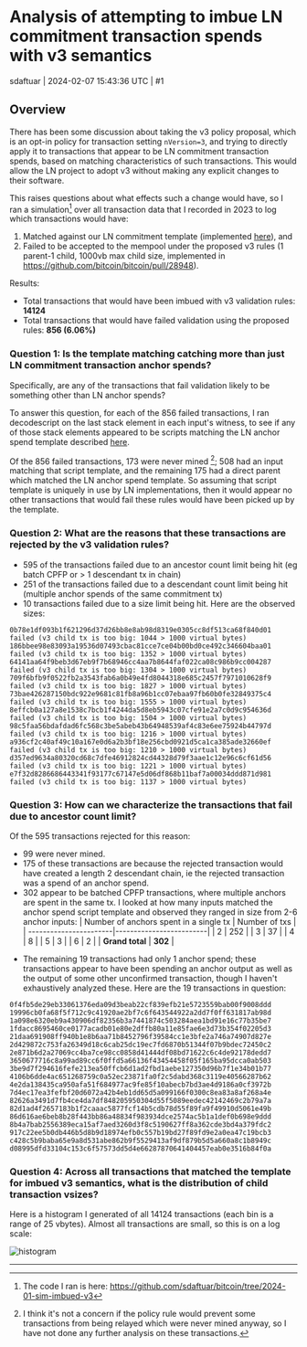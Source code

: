 # Analysis of attempting to imbue LN commitment transaction spends with v3 semantics

sdaftuar | 2024-02-07 15:43:36 UTC | #1

## Overview
There has been some discussion about taking the v3 policy proposal, which is an opt-in policy for transaction setting `nVersion=3`, and trying to directly apply it to transactions that appear to be LN commitment transaction spends, based on matching characteristics of such transactions.  This would allow the LN project to adopt v3 without making any explicit changes to their software.  

This raises questions about what effects such a change would have, so I ran a simulation[^1] over all transaction data that I recorded in 2023 to log which transactions would have:
 1. Matched against our
LN commitment template (implemented [here](https://github.com/bitcoin/bitcoin/commit/a5fe461838e8759c9abd3ac764162c271f97d50b)), and
 1. Failed to be accepted to the mempool under the proposed v3 rules (1 parent-1 child, 1000vb max child size, implemented in https://github.com/bitcoin/bitcoin/pull/28948).

Results:
* Total transactions that would have been imbued with v3 validation rules: **14124**
* Total transactions that would have failed validation using the proposed rules: **856 (6.06%)**

### Question 1: Is the template matching catching more than just LN commitment transaction anchor spends?

Specifically, are any of the transactions that fail validation likely to be something other than LN anchor spends?

To answer this question, for each of the 856 failed transactions, I ran decodescript on the last stack element
in each input's witness, to see if any of those stack elements appeared to be scripts matching the LN anchor spend template
described [here](https://github.com/bitcoin/bitcoin/issues/29319#issuecomment-1916166471).

Of the 856 failed transactions, 173 were never mined [^2]; 508 had an input matching that script template, and the remaining 175 had
a direct parent which matched the LN anchor spend template.  So assuming that script template is uniquely in use by LN 
implementations, then it would appear no other transactions that would fail these rules would have been picked up by the template.

### Question 2: What are the reasons that these transactions are rejected by the v3 validation rules?

* 595 of the transactions failed due to an ancestor count limit being hit (eg batch CPFP or > 1 descendant tx in chain)
* 251 of the transactions failed due to a descendant count limit being hit (multiple anchor spends of the same commitment tx)
* 10 transactions failed due to a size limit being hit. Here are the observed sizes:
```
0b78e1df093b1f621296d37d26bb8e8ab98d8319e0305cc8df513ca68f840d01 failed (v3 child tx is too big: 1044 > 1000 virtual bytes)
186bbee98e83093a19536d07493cbac81cce7ce04b00bd0ce492c346604baa01 failed (v3 child tx is too big: 1352 > 1000 virtual bytes)
64141aa64f9beb3d67eb9f7b68946cc4aa7b8644faf022ca08c986b9cc004287 failed (v3 child tx is too big: 1304 > 1000 virtual bytes)
709f6bfb9f0522fb2a3543fab6a0b49e4fd8044318e685c2457f7971010628f9 failed (v3 child tx is too big: 1827 > 1000 virtual bytes)
73bae426287150bdc922e9681c81fb8a96b1cc07ebaa97fb60b0fe32849375c4 failed (v3 child tx is too big: 1555 > 1000 virtual bytes)
8effcb0a127a8e1538c7bcb1f4244da5d8eb5943c07cfe91e2a7c0d9c954636d failed (v3 child tx is too big: 1504 > 1000 virtual bytes)
98c5faa56bdafdad6fc568c3be5abeb43b64948539af4c83e6ee75924b44797d failed (v3 child tx is too big: 1216 > 1000 virtual bytes)
a936cf2c40af49c10a167e0d6a2b3bf18e256cbd0921d5ca1ca385ade32660ef failed (v3 child tx is too big: 1210 > 1000 virtual bytes)
d357ed9634a80320cd68c7dfe46912824cd44328d79f3aae1c12e96c6cf61d56 failed (v3 child tx is too big: 1221 > 1000 virtual bytes)
e7f32d8286686443341f93177c67147e5d06df868b11baf7a00034ddd871d981 failed (v3 child tx is too big: 1137 > 1000 virtual bytes)
```

### Question 3: How can we characterize the transactions that fail due to ancestor count limit?
Of the 595 transactions rejected for this reason:
 * 99 were never mined.
 * 175 of these transactions are because the rejected transaction would have created a length 2 descendant chain, ie the rejected transaction was a spend of an anchor spend.
 * 302 appear to be batched CPFP transactions, where multiple anchors are spent in the same tx. I looked at how many inputs matched the anchor spend script template and observed they ranged in size from 2-6 anchor inputs:
   | Number of anchors spent in a single tx | Number of txs |
   | -----------------------|-------------------------|
   | 2 | 252 |
   | 3 | 37 | 
   | 4 | 8 |
   | 5 | 3 |
   | 6 | 2 |
   | **Grand total** | **302** |
  - The remaining 19 transactions had only 1 anchor spend; these transactions appear to have been spending an anchor output as well as the output of some other unconfirmed transaction, though I haven't exhaustively analyzed these. Here are the 19 transactions in question:
```
0f4fb5de29eb33061376eda09d3beab22cf839efb21e5723559bab00f9008ddd
19996cb0fa68f5f712c9c41920ae2bf7c6f643544922a2dd7f0ff631817ab98d
1a098e6320eb9a430906df82356b3a7441874c503284aea1bd91e16c77b35be7
1fdacc8695460ce0177acadb01e80e2dffb80a11e85fae6e3d73b354f02205d3
21daa691908ff940b1e8b6aa71b8452796f39584cc1e3bfe2a746a74907d827e
2d429872c753fa26349d18c6cab25dc19ec7fd6870b51344f07b9bdec72450c2
2e871b6d2a27069cc4ba7ce98cc0858d41444df08bd71622c6c4de92178dedd7
3650677716c8a99ad89cc6f0ffd5a66136f43454458f05f165ba95dcca0ab503
3be9d7f294616fefe213ea50ffcb6d1ad2fbd1aebe127350d96b7f1e34b01b77
4106b6dde4ac651268759c0a52ec23871fa0f2c5dabd368c3119e40566287b62
4e2da138435ca950afa51f684977ac9fe85f10abecb7bd3ae4d9186a0cf3972b
7d4ec17ea3fefbf20d6072a42b4eb1dd65d5a099166f0300c8ea83a8af268a4e
82626a3491d7fb4ce4da7df848205950304d55f5089eedec42142469c2b79a7a
82d1ad4f2657183b1f2caaac5877fcf14b5cdb78d55f89fa9f49910d5061e49b
86d616ae6beb8b28f443bb86a48834f983934dce2574ac5b1a1def0b698e9ddd
8b4a7bab2556389eca15af7aed3260d3f8c5190627ff8a362cde3bd4a379fdc2
917c22ee5b0db446b5d8b9d18974efb0c557b19bd27f89fd9e2a0ea47c19bcb3
c428c5b9baba65e9a8d531abe862b9f5529413af9df879b5d5a660a8c1b8949c
d08995dfd33104c153c6f57573dd5d4e66287870641404457eab0e3516b84f0a
```

### Question 4: Across all transactions that matched the template for imbued v3 semantics, what is the distribution of child transaction vsizes?

Here is a histogram I generated of all 14124 transactions (each bin is a range of 25 vbytes). Almost all transactions are small, so this is on a log scale:

![histogram](https://gist.github.com/assets/7463573/778b2c2a-687f-4d44-80e9-e4f9c53ea873)




[^1]:The code I ran is here: https://github.com/sdaftuar/bitcoin/tree/2024-01-sim-imbued-v3
[^2]:I think it's not a concern if the policy rule would prevent some transactions from being relayed which were never mined anyway, so I have not done any further analysis on these transactions.

-------------------------

